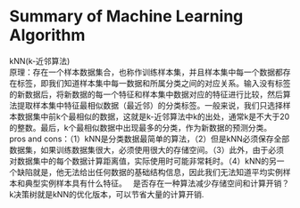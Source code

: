 # Summary of Machine Learning Algorithm

kNN(k-近邻算法)  
原理：存在一个样本数据集合，也称作训练样本集，并且样本集中每一个数据都存在标签，即我们知道样本集中每一数据和所属分类之间的对应关系。输入没有标签的新数据后，将新数据的每一个特征和样本集中数据对应的特征进行比较，然后算法提取样本集中特征最相似数据（最近邻）的分类标签。一般来说，我们只选择样本数据集中前k个最相似的数据，这就是k-近邻算法中k的出处，通常k是不大于20的整数。最后，k个最相似数据中出现最多的分类，作为新数据的预测分类。  
pros and cons：（1）kNN是分类数据最简单的算法，（2）但是kNN必须保存全部数据集，如果训练数据集很大，必须使用很大的存储空间。（3）此外，由于必须对数据集中的每个数据计算距离值，实际使用时可能非常耗时。（4）kNN的另一个缺陷就是，他无法给出任何数据的基础结构信息，因此我们无法知道平均实例样本和典型实例样本具有什么特征。  
是否存在一种算法减少存储空间和计算开销？k决策树就是kNN的优化版本，可以节省大量的计算开销.  
  
  


